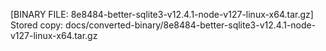 [BINARY FILE: 8e8484-better-sqlite3-v12.4.1-node-v127-linux-x64.tar.gz]
Stored copy: docs/converted-binary/8e8484-better-sqlite3-v12.4.1-node-v127-linux-x64.tar.gz
